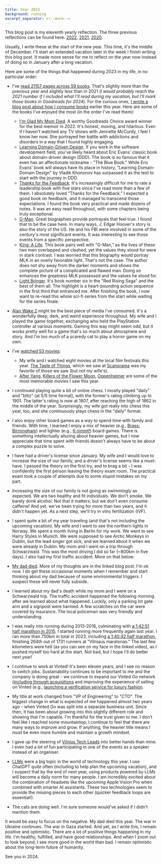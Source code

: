 ```yaml
---
title: Year 2023
background: running
excerpt_separator: <!--more-->
---
```


This blog post is my eleventh yearly reflection. The three previous reflections can be found here: [2022](/year-2022), [2021](/year-2021), [2020](/year-2020).

Usually, I write these at the start of the new year. This time, it's the middle of December. I'll start an extended vacation later in the week I finish writing this blog post. It made more sense for me to reflect on the year now instead of doing so in January after a long vacation.

<!--more-->

Here are some of the things that happened during 2023 in my life, in no particular order:

* I've [read 21157 pages across 59 books](//goodreads.com/user/year_in_books/2023/36968510). That's slightly more than the previous year and slightly less than in 2021 (_I would probably reach the 2021 number if I included what I'll read during my vacation, but I'll mark those books in Goodreads for 2024_). For the curious ones, [I wrote a blog post about how I consume books](/how-i-consume-books) earlier this year. Here are some of the books I've enjoyed the most (in the order I've read them):
  * [I'm Glad My Mom Died](//goodreads.com/review/show/5150644672). A worthy Goodreads Choice award winner for the best memoir in 2022. It's honest, moving, and hilarious. Even if I haven't watched any TV shows with Jennette McCurdy, I feel I know her now. She portrayed her battle with addictions and disorders in a way that I found highly engaging.
  * [Learning Domain-Driven Design](//goodreads.com/review/show/5027359954). If you work in the software development field, you've likely heard about Eric Evans' classic book about domain-driven design (DDD). The book is so famous that it even has an affectionate nickname - "The Blue Book." While Eric Evans' book will always have its place in history, "Learning Domain-Domain Design" by Vladik Khononov has surpassed it as the text to start with the journey in DDD.
  * [Thanks for the Feedback](//goodreads.com/review/show/4943263477). It's increasingly difficult for me to rate a leadership book with five stars since I've read more than a few of them. I absolutely loved "Thanks for the Feedback." I expected a good book on feedback, and it managed to transcend those expectations. I found the book very practical and made dozens of notes. It was an easy read throughout, with some chapters being truly exceptional.
  * [G-Man](//goodreads.com/review/show/5364840539). Great biographies provide portrayals that feel true. I found that to be the case here. In many ways, J. Edgar Hoover's story is also the story of the US. He and his FBI were involved in some of the century's most significant events. It was interesting to see those events from a specific perspective.
  * [King: A Life](//goodreads.com/review/show/5523225873). This book pairs well with "G-Man," as the lives of these two men overlapped and clashed, yet the values they stood for were in stark contrast. I was worried that this biography would portray MLK in an overly favorable light. That's not the case. The author does not shy away from the darker moments and shows the complete picture of a complicated and flawed man. Doing so enhances the greatness MLK possessed and the values he stood for.
  * [Light Bringer](//goodreads.com/review/show/2972009153). It's book number six in the "Red Rising Saga" and the best of them all. The highlight is a heart-pounding action sequence in the first third that entranced me. After finishing the book, I now want to re-read this whole sci-fi series from the start while waiting for the series finale.

* [Alan Wake 2](https://www.youtube.com/watch?v=dlQ3FeNu5Yw) might be the best piece of media I've consumed. It's a wonderfully deep, dark, and weird experience throughout. My wife and I played the game together, exchanging who held the PlayStation controller at various moments. Gaming this way might seem odd, but it works pretty well for a game that's so much about atmosphere and story. And I'm too much of a scaredy cat to play a horror game on my own.

* I've [watched 53 movies](https://letterboxd.com/mmozuras/films/diary/for/2023/):
  * My wife and I watched eight movies at the local film festivals this year. [The Taste of Things](//letterboxd.com/film/the-taste-of-things/), which we saw at [Scanorama](//scanorama.lt/) was my favorite of those we saw (but not my wife's).
  * [After Yang](https://letterboxd.com/film/after-yang/), [Killers of the Flower Moon](https://letterboxd.com/film/killers-of-the-flower-moon/), [Oppenheimer](https://letterboxd.com/film/oppenheimer-2023/) are some of the most memorable movies I saw this year.

* I continued playing quite a bit of online chess. I mostly played "daily" and "blitz" (at 5/5 time format), with the former's rating climbing up to 1901. The latter's rating is now at 1807, after reaching the high of 1862 in the middle of the year. Surprisingly, my wife got really into chess this year, too, and she continuously plays chess in the "daily" format.

* I also enjoy other board games as a way to spend time with family and friends. With time, I learned I enjoy a mix of heavier (e.g., [Brass: Birmingham](//boardgamegeek.com/boardgame/224517/brass-birmingham)) and lighter (e.g., [6 nimmt!](//boardgamegeek.com/boardgame/432/take-5)) board games. There is something intellectually alluring about heavier games, but I now appreciate that time spent with friends doesn't always have to be about a complex puzzle to solve.

* I have had a driver's license since January. My wife and I would love to increase the size of our family, and a driver's license seems like a must-have. I passed the theory on the first try, and to brag a bit - I was confidently the first person leaving the theory exam room. The practical exam took a couple of attempts due to some stupid mistakes on my part.

* Increasing the size of our family is not going as swimmingly as expected. We are two healthy and fit individuals. We don't smoke. We barely drink alcohol. Not that it matters, but we don't even consume caffeine! And yet, we've been trying for more than two years, and it didn't happen yet. As a next step, we'll try in vitro fertilization (IVF).

* I spent quite a bit of my year traveling (and that's not including the upcoming vacation). My wife and I went to see the northern lights in Norway. We spent a month living in Berlin for my work. We went to see Harry Styles in Munich. We were supposed to see Arctic Monkeys in Dublin, but the lead singer got sick, and we learned about it when we were already in Dublin. My mom and I went on a trip through Schwarzwald. This was the most driving I did so far (~800km in five days). I also had my first traffic accident. More on that below.

* [My dad died](/stubborn). More of my thoughts are in the linked blog post. I'm ok now. I do get these occasional moments when I remember and start thinking about my dad because of some environmental triggers. I suspect these will never fully subside.

* I learned about my dad's death while my mom and I were on a Schwarzwald trip. The traffic accident happened the following morning after we learned about what happened. Luckily, only a parking lot gate arm and a signpost were harmed. A few scratches on the car were covered by insurance. The local policeman was very friendly and understanding.

* I was really into running during 2013-2016, culminating with [a 1:42:51 half marathon in 2015](/year-2015). I started running more frequently again last year. I ran more than 750km in total in 2023, including [a 1:40:42 half marathon](//youtube.com/live/8S1IpPofxgI?si=ENq4GfO4RuARY13T&t=7848), finishing 264th out of 1731 runners at "Vilniaus maratonas." The last few kilometers were hell (as you can see on my face in the linked video), as I pushed myself too hard at the start. Not bad, but I hope I'll do better next year!

* I continue to work at Vinted! It's been eleven years, and I see no reason to switch jobs. Sustainability continues to be important to me and the company is doing great - we continue to expand our Vinted Go network ([including through acquisitions](https://company.vinted.com/newsroom/homerr-vinted-go-join-forces) and improving the experience of selling on Vinted (e.g., [launching a verification service for luxury fashion](https://www.harpersbazaar.com/uk/fashion/fashion-news/a45801850/vinted-authentic-verification-service-secondhand-shopping/).

* My title at work changed from "VP of Engineering" to "CTO". The biggest change in what is expected of me happened almost two years ago - when Vinted Go was split into a separate business unit. Since then, it has been about growing into this slightly different role and showing that I'm capable. I'm thankful for the trust given to me. I don't feel like I reached some mountaintop; I continue to feel that there are many ways to improve and grow. If anything, the heavier title means I must be even more humble and maintain a growth mindset.

* I gave up the steering of [Vilnius Tech Leads](//meetup.com/Vilnius-Tech-Leads/) into better hands than mine. I even had a lot of fun participating in one of the events as a speaker instead of an organiser.

* [LLMs](//en.wikipedia.org/wiki/Large_language_model) were a big topic in the world of technology this year. I use ChatGPT quite often (including to help plan the upcoming vacation), and I suspect that by the end of next year, using products powered by LLMs will become a daily norm for many people. I am incredibly excited about the combination of headsets like the upcoming Apple Vision Pro when combined with smarter AI assistants. These two technologies seem to provide the missing pieces to each other (quicker feedback loops are essential!).

* The cats are doing well. I'm sure someone would've asked if I didn't mention them.

It would be easy to focus on the negative. My dad died this year. The war in Ukraine continues. The war in Gaza started. And yet, as I write this, I remain positive and optimistic. There are a lot of positive things happening in my life. I'm healthy, fulfilled, and have good relationships. And when I zoom out to look beyond, I see more good in the world than bad. I remain optimistic about the long-term future of humanity.

See you in 2024.

